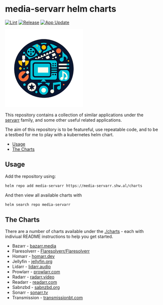 # media-servarr helm charts

[![Lint](https://github.com/drinkataco/media-servarr/actions/workflows/lint.yaml/badge.svg)](https://github.com/drinkataco/media-servarr/actions/workflows/lint.yaml)
[![Release](https://github.com/drinkataco/media-servarr/actions/workflows/release.yaml/badge.svg)](https://github.com/drinkataco/media-servarr/actions/workflows/release.yaml)
[![App Update](https://github.com/drinkataco/media-servarr/actions/workflows/auto-update.yaml/badge.svg)](https://github.com/drinkataco/media-servarr/actions/workflows/auto-update.yaml)

![media-servarr](./icon.png)

This repository contains a collection of similar applications under the [servarr](https://wiki.servarr.com/) family, and some other useful related applications.

The aim of this repository is to be featureful, use repeatable code, and to be a testbed for me to play with a kubernetes helm chart.

<!-- vim-md-toc format=bullets ignore=^TODO$ -->
* [Usage](#usage)
* [The Charts](#the-charts)
<!-- vim-md-toc END -->

## Usage

Add the repository using:

```bash
helm repo add media-servarr https://media-servarr.shw.al/charts
```

And then view all available charts with

```bash
helm search repo media-servarr
```

## The Charts

There are a number of charts available under the [./charts](./charts) - each with indiviual README instructions to help you get started.

- Bazarr - [bazarr.media](https://www.bazarr.media/)
- Flaresolverr - [Flaresolverr/Flaresolverr](https://github.com/FlareSolverr/FlareSolverr)
- Homarr - [homarr.dev](https://homarr.dev/)
- Jellyfin - [jellyfin.org](https://jellyfin.org/)
- Lidarr - [lidarr.audio](https://lidarr.audio/)
- Prowlarr - [prowlarr.com](https://prowlarr.com/)
- Radarr - [radarr.video](https://radarr.video/)
- Readarr - [readarr.com](https://readarr.com/)
- Sabnzbd - [sabnzbd.org](https://sabnzbd.org/)
- Sonarr - [sonarr.tv](https://sonarr.tv/)
- Transmission - [transmissionbt.com](https://transmissionbt.com)
